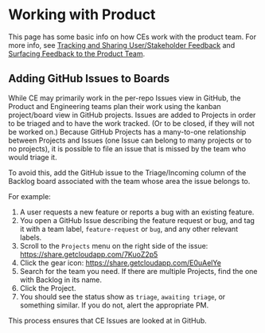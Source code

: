 # Working with Product

This page has some basic info on how CEs work with the product team. For more info, see [Tracking and Sharing User/Stakeholder Feedback](../product/product_management/user_stakeholder_feedback.md) and [Surfacing Feedback to the Product Team](../product/surfacing_product_feedback.md).

## Adding GitHub Issues to Boards

While CE may primarily work in the per-repo Issues view in GitHub, the Product and Engineering teams plan their work using the kanban project/board view in GitHub projects. Issues are added to Projects in order to be triaged and to have the work tracked. (Or to be closed, if they will not be worked on.) Because GitHub Projects has a many-to-one relationship between Projects and Issues (one Issue can belong to many projects or to no projects), it is possible to file an issue that is missed by the team who would triage it.

To avoid this, add the GitHub issue to the Triage/Incoming column of the Backlog board associated with the team whose area the issue belongs to.

For example:

1. A user requests a new feature or reports a bug with an existing feature.
1. You open a GitHub Issue describing the feature request or bug, and tag it with a team label, `feature-request` or `bug`, and any other relevant labels.
1. Scroll to the `Projects` menu on the right side of the issue: https://share.getcloudapp.com/7KuoZ2p5
1. Click the gear icon: https://share.getcloudapp.com/E0uAelYe
1. Search for the team you need. If there are multiple Projects, find the one with Backlog in its name.
1. Click the Project.
1. You should see the status show as `triage`, `awaiting triage`, or something similar. If you do not, alert the appropriate PM.

This process ensures that CE Issues are looked at in GitHub.
